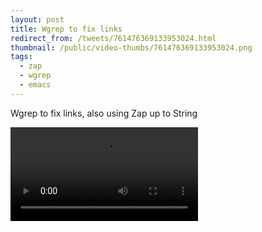 ```yaml
---
layout: post
title: Wgrep to fix links
redirect_from: /tweets/761476369133953024.html
thumbnail: /public/video-thumbs/761476369133953024.png
tags:
  - zap
  - wgrep
  - emacs
---
```


Wgrep to fix links, also using Zap up to String

<video controls autoplay loop>
  <source src="/public/videos/761476369133953024.mp4" type="video/mp4">
    Sorry your browser does not support the video tag, maybe time to upgrade?
</video>
